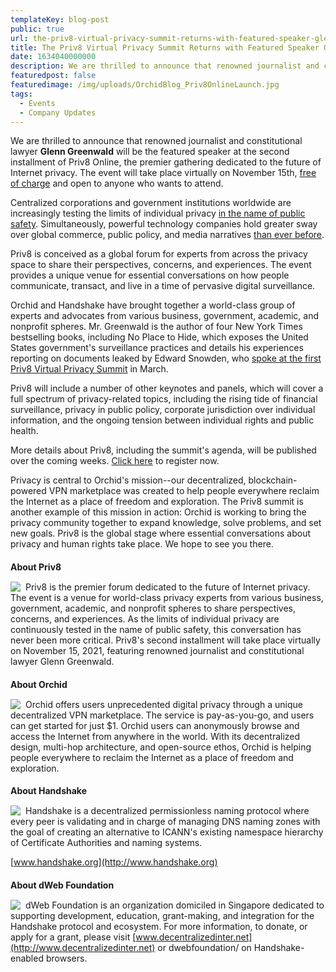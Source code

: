 ```yaml
---
templateKey: blog-post
public: true
url: the-priv8-virtual-privacy-summit-returns-with-featured-speaker-glenn-greenwald
title: The Priv8 Virtual Privacy Summit Returns with Featured Speaker Glenn Greenwald
date: 1634040000000
description: We are thrilled to announce that renowned journalist and constitutional lawyer Glenn Greenwald will be the featured speaker at the second installment of Priv8 Online, the premier gathering dedicated to the future of Internet privacy. The event will take place virtually on November 15th, free of charge and open to anyone who wants to attend. 
featuredpost: false
featuredimage: /img/uploads/OrchidBlog_Priv8OnlineLaunch.jpg
tags:
  - Events
  - Company Updates
---
```

We are thrilled to announce that renowned journalist and constitutional lawyer **Glenn Greenwald** will be the featured speaker at the second installment of Priv8 Online, the premier gathering dedicated to the future of Internet privacy. The event will take place virtually on November 15th, [free of charge](https://www.orchid.com/priv8) and open to anyone who wants to attend.

Centralized corporations and government institutions worldwide are increasingly testing the limits of individual privacy [in the name of public safety](https://www.reddit.com/r/orchid/comments/mo6ai4/priv8_kara_swisher_speaks_with_audrey_tang_on_how/). Simultaneously, powerful technology companies hold greater sway over global commerce, public policy, and media narratives [than ever before](https://www.wsj.com/articles/how-big-tech-got-even-bigger-11612587632).

Priv8 is conceived as a global forum for experts from across the privacy space to share their perspectives, concerns, and experiences. The event provides a unique venue for essential conversations on how people communicate, transact, and live in a time of pervasive digital surveillance.

Orchid and Handshake have brought together a world-class group of experts and advocates from various business, government, academic, and nonprofit spheres. Mr. Greenwald is the author of four New York Times bestselling books, including No Place to Hide, which exposes the United States government's surveillance practices and details his experiences reporting on documents leaked by Edward Snowden, who [spoke at the first Priv8 Virtual Privacy Summit](https://podcasts.apple.com/us/podcast/surveillance-capitalism-why-online-privacy-matters/id1516705670?i=1000520295270) in March.

Priv8 will include a number of other keynotes and panels, which will cover a full spectrum of privacy-related topics, including the rising tide of financial surveillance, privacy in public policy, corporate jurisdiction over individual information, and the ongoing tension between individual rights and public health.

More details about Priv8, including the summit's agenda, will be published over the coming weeks. [Click here](https://www.orchid.com/priv8/) to register now.

Privacy is central to Orchid's mission--our decentralized, blockchain-powered VPN marketplace was created to help people everywhere reclaim the Internet as a place of freedom and exploration. The Priv8 summit is another example of this mission in action: Orchid is working to bring the privacy community together to expand knowledge, solve problems, and set new goals. Priv8 is the global stage where essential conversations about privacy and human rights take place. We hope to see you there.

<h4 style="margin-bottom:15px; font-weight:bold;">About Priv8</h4>

<img src="https://lh5.googleusercontent.com/i6GGtegRmvHhPtJ6J6nBHwaat1EUFOi3w3xfSqhKoHUXZ1Vyi2QMrhlgIYC7QFJ0W0AQGtCzazqVj8jiZlYvBOTNR88zFoncTP5m8aT1kjvMI86tX0kmcQctuOVQZvUduNF1Mq69=s0"
  style="max-height:6rem; object-fit:contain; display:inline-block; float:left; padding:0 0.5rem 0 0;" />
Priv8 is the premier forum dedicated to the future of Internet privacy. The event is a venue for world-class privacy experts from various business, government, academic, and nonprofit spheres to share perspectives, concerns, and experiences. As the limits of individual privacy are continuously tested in the name of public safety, this conversation has never been more critical. Priv8's second installment will take place virtually on November 15, 2021, featuring renowned journalist and constitutional lawyer Glenn Greenwald.

<h4 style="margin-bottom:15px; font-weight:bold;">About Orchid</h4>

<img src="https://lh3.googleusercontent.com/mifYZ99nFrzAyLVwurNdMAg-Lbh_nSz6chzeP61MoskaWQX6sByKuYHUlE6JElwVv450xyeXM-pzA601mXW6XKxw_rkCh5rvzamrdCINVDtoaWq1O_HbE5nG2Y4pbDqDRaCaKGmP=s0"
  style="max-height:6rem; object-fit:contain; display:inline-block; float:left; padding:0 0.5rem 0 0;" />
Orchid offers users unprecedented digital privacy through a unique decentralized VPN marketplace. The service is pay-as-you-go, and users can get started for just $1. Orchid users can anonymously browse and access the Internet from anywhere in the world. With its decentralized design, multi-hop architecture, and open-source ethos, Orchid is helping people everywhere to reclaim the Internet as a place of freedom and exploration. 

<h4 style="margin-bottom:15px; font-weight:bold;">About Handshake</h4>

<img src="https://lh6.googleusercontent.com/v9aaM3qIyiH5ITbobRvpR-N6SxXDhd7fAfEFxrURAVhWVsgB629YAIEQugsB6mI6cRBC903zURw1f3vOqp3jGyNLQij0CjCcISgxt3t6dzbGzp62QwmOsgV98Q5RaxeDZHQ993aR=s0"
  style="max-height:6rem; object-fit:contain; display:inline-block; float:left; padding:0 0.5rem 0 0;" />
Handshake is a decentralized permissionless naming protocol where every peer is validating and in charge of managing DNS naming zones with the goal of creating an alternative to ICANN's existing namespace hierarchy of Certificate Authorities and naming systems.

[www.handshake.org](http://www.handshake.org)

<h4 style="margin-bottom:15px; font-weight:bold;">About dWeb Foundation</h4>

<img src="https://lh3.googleusercontent.com/zyfM8Z1fJuO22_fB5jwFjZXANPVs57iYky4GStHijjC9qYHpweRiRH2FQ851gr0CLSmQguHaAM7g6-V4IjYKVg04czbc5rSXJVQlhioaIuMTC1nVHD5FqioU80wQhevnSHroP0um=s0"
  style="max-height:6rem; object-fit:contain; display:inline-block; float:left; padding:0 0.5rem 0 0;" />
dWeb Foundation is an organization domiciled in Singapore dedicated to supporting development, education, grant-making, and integration for the Handshake protocol and ecosystem. For more information, to donate, or apply for a grant, please visit [www.decentralizedinter.net](http://www.decentralizedinter.net) or dwebfoundation/ on Handshake-enabled browsers.
